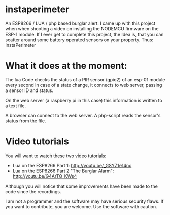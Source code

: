 # instaperimeter
An ESP8266 / LUA / php based burglar alert.
I came up with this project when when shooting a video on installing the NODEMCU firmware on the ESP-1 module.
If I ever get to complete this project, the Idea is, that you can scatter around some battery operated sensors on your property.
Thus: InstaPerimeter

# What it does at the moment:
The lua Code checks the status of a PIR sensor (gpio2) of an esp-01 module every second
In case of a state change, it connects to web server, passing a sensor ID and status.

On the web server (a raspberry pi in this case) this information is written to a text file.

A browser can connect to the web server. A php-script reads the sensor's status from the file.

# Video tutorials
You will want to watch these two video tutorials:
- Lua on the ESP8266 Part 1: http://youtu.be/_GSYZ1e14nc
- Lua on the ESP8266 Part 2 "The Burglar Alarm": http://youtu.be/G4ArTQ_KWs4

Although you will notice that some improvements have been made to the code since the recordings.

I am not a programmer and the software may  have serious security flaws. If you want to contribute, you are welcome. Use the software with caution.

